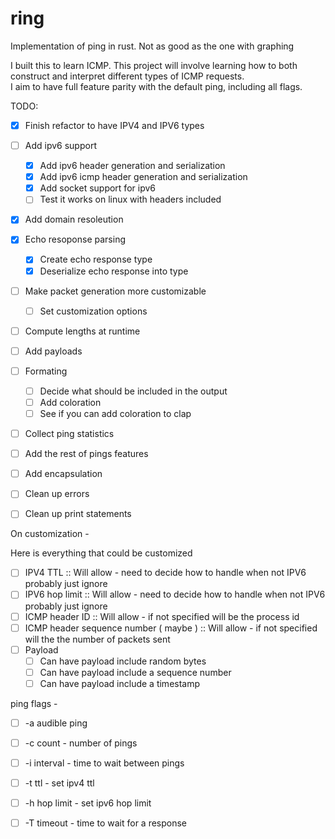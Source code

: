 # ring
Implementation of ping in rust. Not as good as the one with graphing

I built this to learn ICMP.  This project will involve learning 
how to both construct and interpret different types of ICMP requests.  
I aim to have full feature parity with the default ping, including all 
flags.


TODO: 


- [x] Finish refactor to have IPV4 and IPV6 types
- [ ] Add ipv6 support
    - [x] Add ipv6 header generation and serialization
    - [x] Add ipv6 icmp header generation and serialization
    - [x] Add socket support for ipv6 
    - [ ] Test it works on linux with headers included

- [x] Add domain resoleution
- [x] Echo resoponse parsing 
    - [x] Create echo response type 
    - [x] Deserialize echo response into type

- [ ] Make packet generation more customizable 
    - [ ] Set customization options

- [ ] Compute lengths at runtime
- [ ] Add payloads

- [ ] Formating 
    - [ ] Decide what should be included in the output 
    - [ ] Add coloration 
    - [ ] See if you can add coloration to clap

- [ ] Collect ping statistics
- [ ] Add the rest of pings features
- [ ] Add encapsulation
- [ ] Clean up errors
- [ ] Clean up print statements



On customization - 

Here is everything that could be customized
- [ ] IPV4 TTL
        :: Will allow - need to decide how to handle when not IPV6 probably just ignore
- [ ] IPV6 hop limit 
        :: Will allow - need to decide how to handle when not IPV6 probably just ignore
- [ ] ICMP header ID 
        :: Will allow - if not specified will be the process id
- [ ] ICMP header sequence number ( maybe )
        :: Will allow - if not specified will the the number of packets sent
- [ ] Payload
    - [ ] Can have payload include random bytes 
    - [ ] Can have payload include a sequence number 
    - [ ] Can have payload include a timestamp

ping flags - 

- [ ] -a audible ping
- [ ] -c count - number of pings
- [ ] -i interval - time to wait between pings 
- [ ] -t ttl - set ipv4 ttl 
- [ ] -h hop limit - set ipv6 hop limit
- [ ] -T timeout - time to wait for a response



